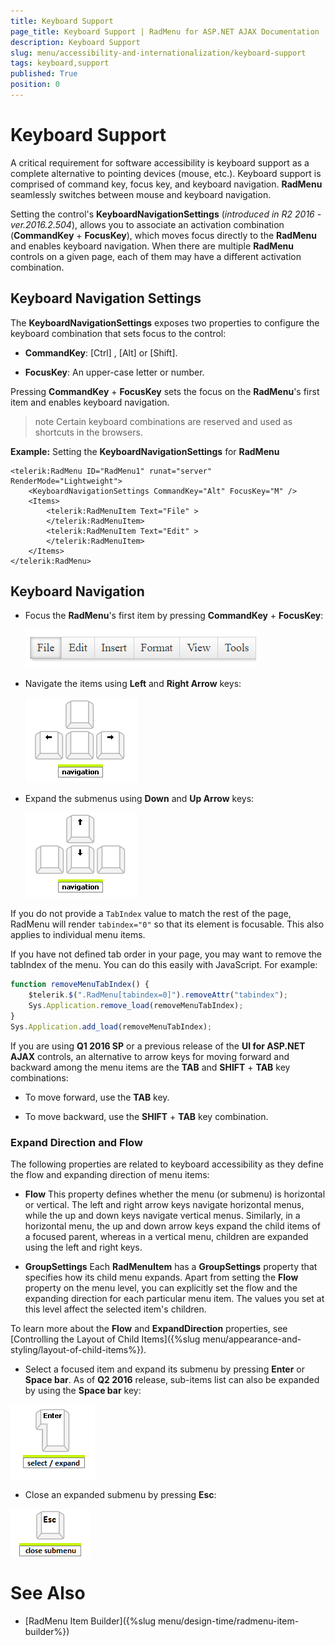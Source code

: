 ```yaml
---
title: Keyboard Support
page_title: Keyboard Support | RadMenu for ASP.NET AJAX Documentation
description: Keyboard Support
slug: menu/accessibility-and-internationalization/keyboard-support
tags: keyboard,support
published: True
position: 0
---
```



# Keyboard Support


A critical requirement for software accessibility is keyboard support as a complete alternative to pointing devices (mouse, etc.). Keyboard support is comprised of command key, focus key, and keyboard navigation. **RadMenu** seamlessly switches between mouse and keyboard navigation.

Setting the control's **KeyboardNavigationSettings** (*introduced in R2 2016 - ver.2016.2.504*), allows you to associate an activation combination (**CommandKey** + **FocusKey**), which moves focus directly to the **RadMenu** and enables keyboard navigation. When there are multiple **RadMenu** controls on a given page, each of them may have a different activation combination.

## Keyboard Navigation Settings

The **KeyboardNavigationSettings** exposes two properties to configure the keyboard combination that sets focus to the control:

* **CommandKey**: [Ctrl] , [Alt] or [Shift].

* **FocusKey**: An upper-case letter or number.

Pressing **CommandKey** + **FocusKey** sets the focus on the **RadMenu**'s first item and enables keyboard navigation.

>note Certain keyboard combinations are reserved and used as shortcuts in the browsers.
>

**Example:** Setting the **KeyboardNavigationSettings** for **RadMenu**

````ASP.NET
<telerik:RadMenu ID="RadMenu1" runat="server" RenderMode="Lightweight">
    <KeyboardNavigationSettings CommandKey="Alt" FocusKey="M" />
	<Items>
		<telerik:RadMenuItem Text="File" >
		</telerik:RadMenuItem>
		<telerik:RadMenuItem Text="Edit" >
		</telerik:RadMenuItem>
	</Items>
</telerik:RadMenu>
````

## Keyboard Navigation

* Focus the **RadMenu**'s first item by pressing **CommandKey** + **FocusKey**:

	![Control Focus](images/menu-focus.png)

* Navigate the items using **Left** and **Right Arrow** keys:

	![Item Navigation](images/menu-left-right-arrow.png)


* Expand the submenus using **Down** and **Up Arrow** keys:

	![Expand Submenu](images/menu-up-down-arrow.png)

If you do not provide a `TabIndex` value to match the rest of the page, RadMenu will render `tabindex="0"` so that its element is focusable. This also applies to individual menu items.

If you have not defined tab order in your page, you may want to remove the tabIndex of the menu. You can do this easily with JavaScript. For example:

````JavaScript
function removeMenuTabIndex() {
    $telerik.$(".RadMenu[tabindex=0]").removeAttr("tabindex");
    Sys.Application.remove_load(removeMenuTabIndex);
}
Sys.Application.add_load(removeMenuTabIndex);
````

If you are using **Q1 2016 SP** or a previous release of the **UI for ASP.NET AJAX** controls, an alternative to arrow keys for moving forward and backward among the menu items are the **TAB** and **SHIFT** + **TAB** key combinations:

* To move forward, use the **TAB** key.

* To move backward, use the **SHIFT** + **TAB** key combination.

### Expand Direction and Flow

The following properties are related to keyboard accessibility as they define the flow and expanding direction of menu items:

* **Flow** This property defines whether the menu (or submenu) is horizontal or vertical. The left and right arrow keys navigate horizontal menus, while the up and down keys navigate vertical menus. Similarly, in a horizontal menu, the up and down arrow keys expand the child items of a focused parent, whereas in a vertical menu, children are expanded using the left and right keys.

* **GroupSettings** Each **RadMenuItem** has a **GroupSettings** property that specifies how its child menu expands. Apart from setting the **Flow** property on the menu level, you can explicitly set the flow and the expanding direction for each particular menu item. The values you set at this level affect the selected item's children.

To learn more about the **Flow** and **ExpandDirection** properties, see [Controlling the Layout of Child Items]({%slug menu/appearance-and-styling/layout-of-child-items%}).

* Select a focused item and expand its submenu by pressing **Enter** or **Space bar**. As of **Q2 2016** release, sub-items list can also be expanded by using the **Space bar** key:

![Select Enter](images/menu-enter.png)

* Close an expanded submenu by pressing **Esc**:

![Close Submenu](images/menu-escape.png)

# See Also

 * [RadMenu Item Builder]({%slug menu/design-time/radmenu-item-builder%})
